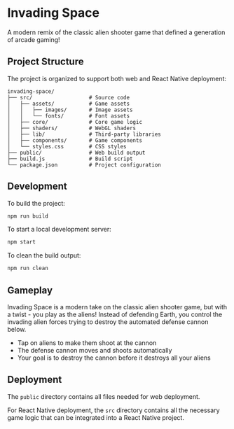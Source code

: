 # Invading Space

A modern remix of the classic alien shooter game that defined a generation of arcade gaming!

## Project Structure

The project is organized to support both web and React Native deployment:

```
invading-space/
├── src/                  # Source code
│   ├── assets/           # Game assets
│   │   ├── images/       # Image assets
│   │   └── fonts/        # Font assets
│   ├── core/             # Core game logic
│   ├── shaders/          # WebGL shaders
│   ├── lib/              # Third-party libraries
│   ├── components/       # Game components
│   └── styles.css        # CSS styles
├── public/               # Web build output
├── build.js              # Build script
└── package.json          # Project configuration
```

## Development

To build the project:

```bash
npm run build
```

To start a local development server:

```bash
npm start
```

To clean the build output:

```bash
npm run clean
```

## Gameplay

Invading Space is a modern take on the classic alien shooter game, but with a twist - you play as the aliens! Instead of defending Earth, you control the invading alien forces trying to destroy the automated defense cannon below.

- Tap on aliens to make them shoot at the cannon
- The defense cannon moves and shoots automatically
- Your goal is to destroy the cannon before it destroys all your aliens

## Deployment

The `public` directory contains all files needed for web deployment.

For React Native deployment, the `src` directory contains all the necessary game logic that can be integrated into a React Native project. 
